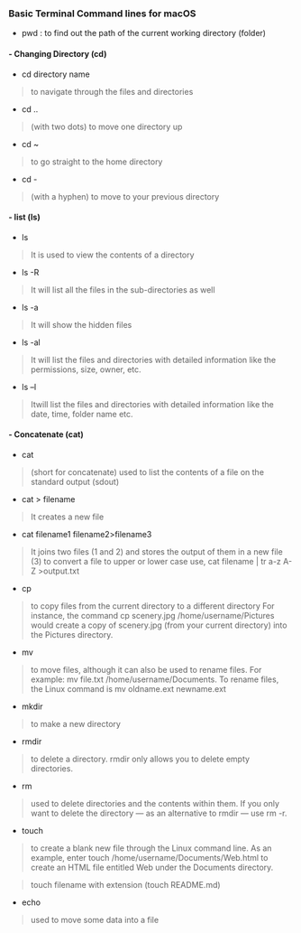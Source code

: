 ### Basic Terminal Command lines for macOS 

- pwd : to find out the path of the current working directory (folder)

#### - Changing Directory (cd)
- cd directory name
> to navigate through the files and directories
- cd .. 
> (with two dots) to move one directory up
- cd ~
> to go straight to the home directory
-  cd - 
> (with a hyphen) to move to your previous directory


#### - list (ls)
- ls 
> It is used to view the contents of a directory
- ls -R 
> It will list all the files in the sub-directories as well
- ls -a 
> It will show the hidden files
- ls -al 
> It will list the files and directories with detailed information like the permissions, size, owner, etc.
- ls –l 
> Itwill list the files and directories with detailed information like the date, time, folder name etc.

#### - Concatenate (cat)
- cat 
> (short for concatenate) used to list the contents of a file on the standard output (sdout)
- cat > filename 
> It creates a new file
- cat filename1 filename2>filename3 
> It joins two files (1 and 2) and stores the output of them in a new file (3)
to convert a file to upper or lower case use, cat filename | tr a-z A-Z >output.txt

- cp 
> to copy files from the current directory to a different directory
For instance, the command cp scenery.jpg /home/username/Pictures would create a copy of scenery.jpg (from your current directory) into the Pictures directory.

- mv 
> to move files, although it can also be used to rename files.
For example: mv file.txt /home/username/Documents.
To rename files, the Linux command is mv oldname.ext newname.ext

- mkdir 
> to make a new directory

- rmdir 
> to delete a directory. rmdir only allows you to delete empty directories.

- rm 
> used to delete directories and the contents within them. If you only want to delete the directory — as an alternative to rmdir — use rm -r.

- touch 
> to create a blank new file through the Linux command line. As an example, enter touch /home/username/Documents/Web.html to create an HTML file entitled Web under the Documents directory.

> touch filename with extension (touch README.md)


- echo 
> used to move some data into a file